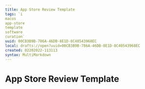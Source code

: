 ```yaml
---
title: App Store Review Template
tags: `i
macos
app-store
template
software
curation`
uuid: 00CB3B9B-786A-46DB-8E1D-8C40543968EC
local: drafts://open?uuid=00CB3B9B-786A-46DB-8E1D-8C40543968EC
created: 02202022-113113
syntax: MultiMarkdown
---
```

 # App Store Review Template